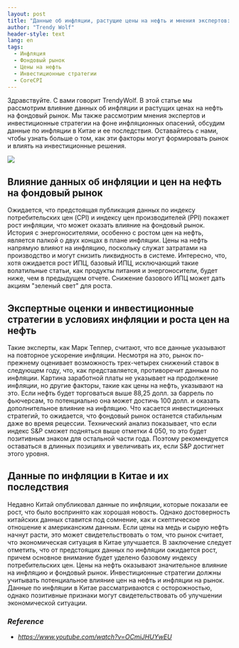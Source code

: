```yaml
---
layout: post
title: "Данные об инфляции, растущие цены на нефть и мнения экспертов: как они формируют фондовый рынок и влияют на инвестиционные решения"
author: "Trendy Wolf"
header-style: text
lang: en
tags:
  - Инфляция
  - Фондовый рынок
  - Цены на нефть
  - Инвестиционные стратегии
  - CoreCPI
---
```


Здравствуйте. С вами говорит TrendyWolf. В этой статье мы рассмотрим влияние данных об инфляции и растущих ценах на нефть на фондовый рынок. Мы также рассмотрим мнения экспертов и инвестиционные стратегии на фоне инфляционных опасений, обсудим данные по инфляции в Китае и ее последствия. Оставайтесь с нами, чтобы узнать больше о том, как эти факторы могут формировать рынок и влиять на инвестиционные решения.

<img
    src="https://i.ytimg.com/vi/OCmiJHUYwEU/hqdefault.jpg"
/>


## Влияние данных об инфляции и цен на нефть на фондовый рынок
Ожидается, что предстоящая публикация данных по индексу потребительских цен (CPI) и индексу цен производителей (PPI) покажет рост инфляции, что может оказать влияние на фондовый рынок. История с энергоносителями, особенно с ростом цен на нефть, является палкой о двух концах в плане инфляции. Цены на нефть напрямую влияют на инфляцию, поскольку служат затратами на производство и могут снизить ликвидность в системе. Интересно, что, хотя ожидается рост ИПЦ, базовый ИПЦ, исключающий такие волатильные статьи, как продукты питания и энергоносители, будет ниже, чем в предыдущем отчете. Снижение базового ИПЦ может дать акциям "зеленый свет" для роста.

## Экспертные оценки и инвестиционные стратегии в условиях инфляции и роста цен на нефть
Такие эксперты, как Марк Теппер, считают, что все данные указывают на повторное ускорение инфляции. Несмотря на это, рынок по-прежнему оценивает возможность трех-четырех снижений ставок в следующем году, что, как представляется, противоречит данным по инфляции. Картина заработной платы не указывает на продолжение инфляции, но другие факторы, такие как цены на нефть, указывают на это. Если нефть будет торговаться выше 88,25 долл. за баррель по фьючерсам, то потенциально она может достичь 100 долл. и оказать дополнительное влияние на инфляцию. Что касается инвестиционных стратегий, то ожидается, что фондовый рынок останется стабильным даже во время рецессии. Технический анализ показывает, что если индекс S&P сможет подняться выше отметки 4 050, то это будет позитивным знаком для остальной части года. Поэтому рекомендуется оставаться в длинных позициях и увеличивать их, если S&P достигнет этого уровня.

## Данные по инфляции в Китае и их последствия
Недавно Китай опубликовал данные по инфляции, которые показали ее рост, что было воспринято как хорошая новость. Однако достоверность китайских данных ставится под сомнение, как и скептическое отношение к американским данным. Если цены на медь и сырую нефть начнут расти, это может свидетельствовать о том, что рынок считает, что экономическая ситуация в Китае улучшается. В заключение следует отметить, что от предстоящих данных по инфляции ожидается рост, причем основное внимание будет уделено базовому индексу потребительских цен. Цены на нефть оказывают значительное влияние на инфляцию и фондовый рынок. Инвестиционные стратегии должны учитывать потенциальное влияние цен на нефть и инфляции на рынок. Данные по инфляции в Китае рассматриваются с осторожностью, однако позитивные признаки могут свидетельствовать об улучшении экономической ситуации.


### _Reference_
- _https://www.youtube.com/watch?v=OCmiJHUYwEU_

